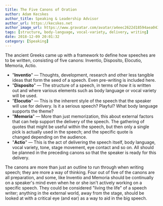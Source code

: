 ```yaml
---
title: The Five Canons of Oration
author: Adam Kecskes
author_title: Speaking & Leadership Advisor
author_url: https://kecskes.net
author_image_url: https://www.gravatar.com/avatar/a4eec2622d18594aea04310ae3ec577c
tags: [structure, body-language, vocal-variety, delivery, writing]
date: 2018-12-09 20:01:32
category: [Speaking]
---
```


<p>The ancient Greeks came up with a framework to define how speeches are to be written, consisting of five canons: Inventio, Disposito, Elocutio, Memoria, Actio.</p>
<!--truncate-->
<ul>
<li>"<strong>Inventio</strong>" — Thoughts, development, research and other less tangible ideas that form the seed of a speech. Even pre-writing is included here.</li>
<li>"<strong>Disposito</strong>" — The structure of a speech, in terms of how it is written out and where various elements such as body language or vocal variety will be used.</li>
<li>"<strong>Elocutio</strong>" — This is the inherent style of the speech that the speaker will use for delivery. Is it a serious speech? Playful? What body language supports the theme?</li>
<li>"<strong>Memoria</strong>" — More than just memorization, this about external factors that can help support the delivery of the speech. The gathering of quotes that might be useful within the speech, but then only a single pick is actually used in the speech; and the specific quote is changed depending on the audience.</li>
<li>"<strong>Actio</strong>" — This is the act of delivering the speech itself, body language, vocal variety, tone, stage movement, eye contact and so on. All should be planned in the preceding canons so that the speaker is ready for this delivery.</li>
</ul>
<p>The canons are more than just an outline to run through when writing speech; they are more a way of thinking. Four out of five of the canons are all preparation, and some, like Inventio and Memoria should be continually on a speaker's mind even when he or she isn't actively working on a specific speech. They could be considered "living the life" of a speech writer; anything in the external world, away from the stage, should be looked at with a critical eye (and ear) as a way to aid in the big speech.</p>
